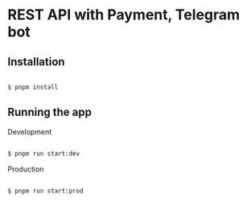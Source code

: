 # REST API with Payment, Telegram bot

## Installation

```bash

$ pnpm install

```

## Running the app

Development
```bash

$ pnpm run start:dev

```

Production
```bash

$ pnpm run start:prod

```